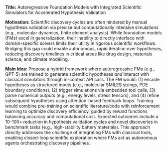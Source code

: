 **Title:** Autoregressive Foundation Models with Integrated Scientific Simulators for Accelerated Hypothesis Validation  

**Motivation:** Scientific discovery cycles are often hindered by manual hypothesis validation via precise but computationally intensive simulations (e.g., molecular dynamics, finite element analysis). While foundation models (FMs) excel in generalization, their inability to directly interface with domain-specific solvers limits their utility in rigorous scientific workflows. Bridging this gap could enable autonomous, rapid iteration over hypotheses, reducing discovery timelines in critical areas like drug design, materials science, and climate modeling.  

**Main Idea:** Propose a hybrid framework where autoregressive FMs (e.g., GPT-5) are trained to generate scientific hypotheses *and* interact with classical simulators through in-context API calls. The FM would: (1) encode hypotheses as structured inputs (e.g., molecular SMILES strings, PDE boundary conditions), (2) trigger simulations via embedded tool calls, (3) parse numerical outputs (e.g., energy levels, stress tensors), and (4) refine subsequent hypotheses using attention-based feedback loops. Training would combine pre-training on scientific literature/code with reinforcement learning to optimize discovery efficiency, guided by reward functions balancing accuracy and computational cost. Expected outcomes include a 10–100× reduction in hypothesis validation cycles and novel discoveries in benchmark tasks (e.g., high-stability battery materials). This approach directly addresses the challenge of integrating FMs with classical tools, enabling closed-loop scientific exploration where FMs act as autonomous agents orchestrating discovery pipelines.